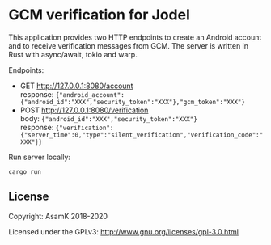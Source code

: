 # GCM verification for Jodel

This application provides two HTTP endpoints to create an Android account and to receive verification messages from GCM.
The server is written in Rust with async/await, tokio and warp.

Endpoints:
- GET http://127.0.0.1:8080/account <br>
  response: `{"android_account":{"android_id":"XXX","security_token":"XXX"},"gcm_token":"XXX"}`
- POST http://127.0.0.1:8080/verification <br>
  body: `{"android_id":"XXX","security_token":"XXX"}` <br>
  response: `{"verification":{"server_time":0,"type":"silent_verification","verification_code":"XXX"}}`

Run server locally:

    cargo run

## License

Copyright: AsamK 2018-2020

Licensed under the GPLv3: http://www.gnu.org/licenses/gpl-3.0.html
